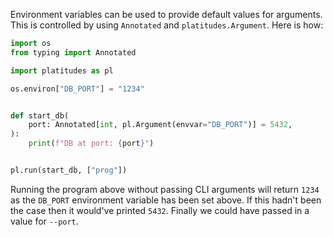 Environment variables can be used to provide default values for arguments.
This is controlled by using `Annotated` and `platitudes.Argument`. Here is how:

```python
import os
from typing import Annotated

import platitudes as pl

os.environ["DB_PORT"] = "1234"


def start_db(
    port: Annotated[int, pl.Argument(envvar="DB_PORT")] = 5432,
):
    print(f"DB at port: {port}")


pl.run(start_db, ["prog"])
```

Running the program above without passing CLI arguments will return `1234` as
the `DB_PORT` environment variable has been set above. If this hadn't been the
case then it would've printed `5432`. Finally we could have passed in a value
for `--port`.
